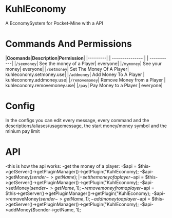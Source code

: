 # KuhlEconomy
A EconomySystem for Pocket-Mine with a API

# Commands And Permissions
|**Coomands**|**Description**|**Permission**|
|---------| | --------------- | | -----------|
|`/seemoney`| See the money of a Player| everyone|
|`/mymoney`| See your money| everyone|
|`/setmoney`| Set The Money Of A Player| kuhleconomy.setmoney.use|
|`/addmoney`| Add Money To A Player | kuhleconomy.addmoney.use|
|`/removemoney`| Remove Money from a Player | kuhleconomy.removemoney.use|
|`/pay`| Pay Money to a Player | everyone|

# Config
In the configs you can edit every message, every command and the descriptions/aliases/usagemessage, the start money/money symbol and the minium pay limit

# API
-this is how the api works:
-get the money of a player:
-$api = $this->getServer()->getPluginManager()->getPlugin("KuhlEconomy);
-$api->getMoney($sender->getName); |
-set the money of a player
-$api = $this->getServer()->getPluginManager()->getPlugin("KuhlEconomy);
-$api->setMoney($sender->getName, 1);
-remove money from a player
-$api = $this->getServer()->getPluginManager()->getPlugin("KuhlEconomy);
-$api->removeMoney($sender->getName, 1);
-add money to a player
-$api = $this->getServer()->getPluginManager()->getPlugin("KuhlEconomy);
-$api->addMoney($sender->getName, 1);
